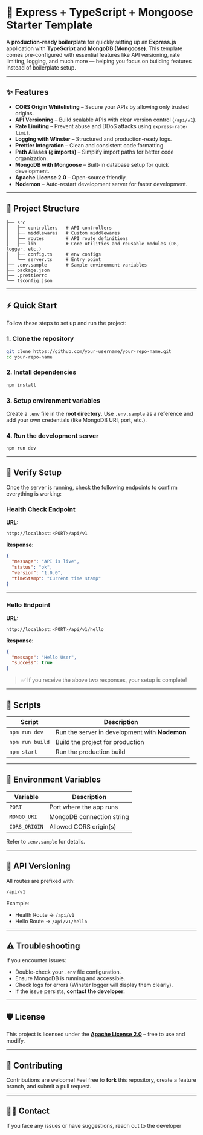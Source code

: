 # 🚀 Express + TypeScript + Mongoose Starter Template

A **production-ready boilerplate** for quickly setting up an **Express.js** application with **TypeScript** and **MongoDB (Mongoose)**.
This template comes pre-configured with essential features like API versioning, rate limiting, logging, and much more — helping you focus on building features instead of boilerplate setup.

---

## ✨ Features

* **CORS Origin Whitelisting** – Secure your APIs by allowing only trusted origins.
* **API Versioning** – Build scalable APIs with clear version control (`/api/v1`).
* **Rate Limiting** – Prevent abuse and DDoS attacks using `express-rate-limit`.
* **Logging with Winster** – Structured and production-ready logs.
* **Prettier Integration** – Clean and consistent code formatting.
* **Path Aliases (`@` imports)** – Simplify import paths for better code organization.
* **MongoDB with Mongoose** – Built-in database setup for quick development.
* **Apache License 2.0** – Open-source friendly.
* **Nodemon** – Auto-restart development server for faster development.

---

## 📂 Project Structure

```
├── src
│   ├── controllers   # API controllers
│   ├── middlewares   # Custom middlewares
│   ├── routes        # API route definitions
│   ├── lib           # Core utilities and reusable modules (DB, logger, etc.)
│   ├── config.ts     # env configs
│   └── server.ts     # Entry point
├── .env.sample       # Sample environment variables
├── package.json
├── .prettierrc
└── tsconfig.json
```

---

## ⚡ Quick Start

Follow these steps to set up and run the project:

### 1. **Clone the repository**

```bash
git clone https://github.com/your-username/your-repo-name.git
cd your-repo-name
```

### 2. **Install dependencies**

```bash
npm install
```

### 3. **Setup environment variables**

Create a `.env` file in the **root directory**.
Use `.env.sample` as a reference and add your own credentials (like MongoDB URI, port, etc.).

### 4. **Run the development server**

```bash
npm run dev
```

---

## 🧪 Verify Setup

Once the server is running, check the following endpoints to confirm everything is working:

### **Health Check Endpoint**

**URL:**

```
http://localhost:<PORT>/api/v1
```

**Response:**

```json
{
  "message": "API is live",
  "status": "ok",
  "version": "1.0.0",
  "timeStamp": "Current time stamp"
}
```

---

### **Hello Endpoint**

**URL:**

```
http://localhost:<PORT>/api/v1/hello
```

**Response:**

```json
{
  "message": "Hello User",
  "success": true
}
```

> ✅ If you receive the above two responses, your setup is complete!

---

## 🔧 Scripts

| Script          | Description                                    |
| --------------- | ---------------------------------------------- |
| `npm run dev`   | Run the server in development with **Nodemon** |
| `npm run build` | Build the project for production               |
| `npm start`     | Run the production build                       |

---

## 📝 Environment Variables

| Variable      | Description               |
| ------------- | ------------------------- |
| `PORT`        | Port where the app runs   |
| `MONGO_URI`   | MongoDB connection string |
| `CORS_ORIGIN` | Allowed CORS origin(s)    |

Refer to `.env.sample` for details.

---

## 📖 API Versioning

All routes are prefixed with:

```
/api/v1
```

Example:

* Health Route → `/api/v1`
* Hello Route → `/api/v1/hello`

---

## ⚠️ Troubleshooting

If you encounter issues:

* Double-check your `.env` file configuration.
* Ensure MongoDB is running and accessible.
* Check logs for errors (Winster logger will display them clearly).
* If the issue persists, **contact the developer**.

---

## 🛡️ License

This project is licensed under the **[Apache License 2.0](LICENSE)** – free to use and modify.

---

## 🤝 Contributing

Contributions are welcome!
Feel free to **fork** this repository, create a feature branch, and submit a pull request.

---

## 👨‍💻 Contact

If you face any issues or have suggestions, reach out to the developer
